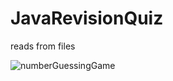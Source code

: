 # JavaRevisionQuiz
reads from files

![numberGuessingGame](https://user-images.githubusercontent.com/45234288/102142347-242f7200-3e5a-11eb-9047-64c64644a85d.png)

